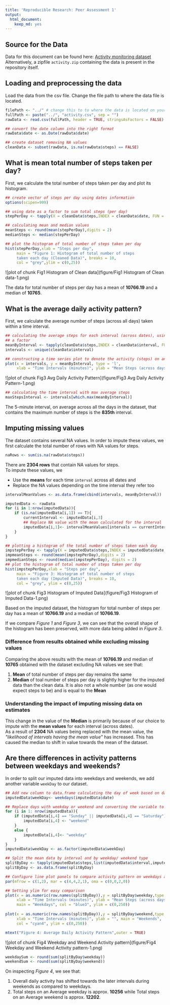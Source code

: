 ```yaml
---
title: 'Reproducible Research: Peer Assessment 1'
output:
  html_document:
    keep_md: yes
---
```


## Source for the Data
Data for this document can be found here: [Activity monitoring dataset](https://d396qusza40orc.cloudfront.net/repdata%2Fdata%2Factivity.zip)  
Alternatively, a zipfile `activity.zip` containing the data is present in the repository itself.  

## Loading and preprocessing the data
Load the data from the csv file. Change the file path to where the data file is 
located.  


```r
filePath <- "../" # change this to to where the data is located on your system
fullPath <- paste("../", "activity.csv", sep = "")
rawData <- read.csv(fullPath, header = TRUE, stringsAsFactors = FALSE)

## convert the date column into the right format
rawData$date <- as.Date(rawData$date) 

## create dataset removing NA values
cleanData <- subset(rawData, is.na(rawData$steps) == FALSE)
```

## What is mean total number of steps taken per day?
First, we calculate the total number of steps taken per day and plot its 
histogram.  


```r
## create vector of steps per day using dates information
options(scipen=999)

## using date as a factor to sum total steps (per day)
stepPerDay <- tapply(X = cleanData$steps,INDEX = cleanData$date, FUN = sum)

## calculating mean and median values
meanSteps <- round(mean(stepPerDay),digits = 2)
medianSteps <- median(stepPerDay)
```

```r
## plot the histogram of total number of steps taken per day
hist(stepPerDay,xlab = "Steps per day", 
     main = "Figure 1: Histogram of total number of steps 
     taken each day (Cleaned Data)", breaks = 10, 
     col = "grey",ylim = c(0,25))
```

![plot of chunk Fig1 Histogram of Clean data](figure/Fig1 Histogram of Clean data-1.png) 


The data for total number of steps per day has a mean of **10766.19** 
and a median of **10765**.


## What is the average daily activity pattern?
First, we calculate the average number of steps (across all days) taken within a time interval.


```r
## calculating the average steps for each interval (across dates), using steps as
## a factor
meanByInterval <- tapply(cleanData$steps,INDEX = cleanData$interval, FUN = mean)
intervals <- unique(cleanData$interval)
```

```r
## constructing a time series plot to denote the activity (steps) on an 'average' day
plot(x = intervals, y = meanByInterval, type = 'l', 
     xlab = "Time Intervals (minutes)", ylab = "Mean Steps (across days)", main = "Figure 2: Average Daily activity pattern", col = "blue3")
```

![plot of chunk Fig3 Avg Daily Activity Pattern](figure/Fig3 Avg Daily Activity Pattern-1.png) 

```r
## calculating the time interval with max average steps
maxStepsInterval <- intervals[which.max(meanByInterval)]
```

The 5-minute interval, on average across all the days in the dataset, that contains the maximum number of steps is the **835th** interval.

## Imputing missing values

The dataset contains several NA values. In order to impute these values, we first calculate the total number of rows with NA values for steps.


```r
naRows <- sum(is.na(rawData$steps))
```

There are **2304 rows** that contain NA values for steps.  
To impute these values, we 

 * Use the **means** for each time `interval` across all dates and  
 * Replace the NA values depending on the time interval they refer too


```r
intervalMeanValues <- as.data.frame(cbind(intervals, meanByInterval))

imputedData <- rawData
for (i in 1:nrow(imputedData)){
    if (is.na(imputedData[i,1]) == T){
        currentInterval <- imputedData[i,3]
        ## Replace NA value with the mean calculated for the interval
        imputedData[i,1]<- intervalMeanValues[intervals == currentInterval, 2]
    }
}
```

```r
## plotting a histogram of the total number of steps taken each day
impstepPerDay <- tapply(X = imputedData$steps,INDEX = imputedData$date, FUN = sum)
impmeanSteps <- round(mean(impstepPerDay),digits = 2)
impmedianSteps <- round(median(impstepPerDay), digits = 2)
## plot the histogram of total number of steps taken per day
hist(impstepPerDay,xlab = "Steps per day", 
     main = "Figure 3: Histogram of total number of steps
     taken each day (Imputed Data)", breaks = 10, 
     col = "grey", ylim = c(0,25))
```

![plot of chunk Fig3 Histogram of Imputed Data](figure/Fig3 Histogram of Imputed Data-1.png) 

Based on the imputed dataset, the histogram for total number of steps per day has a mean of **10766.19** and a median of **10766.19**.

If we compare _Figure 1_ and _Figure 3_, we can see that the overall shape of the histogram has been preserved, with more data being added in _Figure 3_.

### Difference from results obtained while excluding missing values

Comparing the above results with the mean of **10766.19** and median of **10765** obtained with the dataset excluding NA values we see that:

1. **Mean** of total number of steps per day remains the same
2. **Median** of toal number of steps per day is slightly higher for the imputed data than the clean data. It is also not a whole number (as one would expect steps to be) and is equal to the **Mean**

### Understanding the impact of imputing missing data on estimates

This change in the value of the **Median** is primarily because of our choice to impute with the **mean values** for each interval (across dates).  
As a result of **2304** NA values being replaced with the mean value, the _"likelihood of intervals having the mean value"_ has increased. This has caused the median to shift in value towards the mean of the dataset.


## Are there differences in activity patterns between weekdays and weekends?

In order to split our imputed data into weekdays and weekends, we add another variable `weekDay` to our dataset.


```r
## Add new column to data.frame calculating the day of week based on dates
imputedData$weekDay<- weekdays(imputedData$date)

## Replace days with weekday or weekend and converting the variable to a factor
for (i in 1: nrow(imputedData)){
    if (imputedData[i,4] == "Sunday" || imputedData[i,4] == "Saturday"){
        imputedData[i,4] <- "weekend"
    }
    else {
        imputedData[i,4]<- "weekday"
    }
}
imputedData$weekDay <- as.factor(imputedData$weekDay)

## Split the mean data by interval and by weekday/ weekend type
splitByDay <- tapply(imputedData$steps,list(imputedData$interval,imputedData$weekDay),FUN = mean)
splitByDay <- as.data.frame(splitByDay)

## Configure line plot panels to compare activity pattern on weekdays and weekends
par(mfrow = c(1,2), mar = c(4,4,2,1), oma = c(0,0,2,0))

## Setting ylim for easy comparison
plot(x = as.numeric(row.names(splitByDay)),y = splitByDay$weekday,type = "l",
     xlab = "Time Intervals (minutes)", ylab = "Mean Steps (across days)", 
     main = "Weekdays", col = "blue3", ylim = c(0,250))
     
plot(x = as.numeric(row.names(splitByDay)),y = splitByDay$weekend,type = "l",
     xlab = "Time Intervals (minutes)", ylab = "", main = "Weekends", 
     col = "cyan4", ylim = c(0,250))

mtext("Figure 4: Average Daily Activity Pattern",outer = TRUE)
```

![plot of chunk Fig4 Weekday and Weekend Activity pattern](figure/Fig4 Weekday and Weekend Activity pattern-1.png) 

```r
weekdaySum <- round(sum(splitByDay$weekday))
weekendSum <- round(sum(splitByDay$weekend))
```


On inspecting _Figure 4_, we see that:

1. Overall daily activity has shifted towards the later intervals during weekends as compared to weekdays.
2. Total steps on an Average weekday is approx. **10256** while Total steps on an Average weekend is approx. **12202**.


